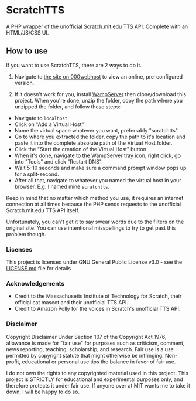 # ScratchTTS

A PHP wrapper of the unofficial Scratch.mit.edu TTS API. Complete with an HTML/JS/CSS UI.

## How to use

If you want to use ScratchTTS, there are 2 ways to do it.

1. Navigate to [the site on 000webhost](http://kanimaki07.000webhostapp.com/projects/ScratchTTS/) to view an online, pre-configured version.

2. If it doesn't work for you, install [WampServer](http://www.wampserver.com/en/) then clone/download this project. When you're done, unzip the folder, copy the path where you unzipped the folder, and follow these steps:


* Navigate to `localhost`
* Click on "Add a Virtual Host"
* Name the virtual space whatever you want, preferrably "scratchtts".
* Go to where you extracted the folder, copy the path to it's location and paste it into the complete absolute path of the Virtual Host folder.
* Click the "Start the creation of the Virtual Host" button
* When it's done, navigate to the WampServer tray icon, right click, go into "Tools" and click "Restart DNS".
* Wait 5-10 seconds and make sure a command prompt window pops up for a split-second.
* After all that, navigate to whatever you named the virtual host in your browser. E.g. I named mine `scratchtts`.

Keep in mind that no matter which method you use, it requires an internet connection at all times because the PHP sends requests to the unofficial Scratch.mit.edu TTS API itself.

Unfortunately, you can't get it to say swear words due to the filters on the original site. You can use intentional misspellings to try to get past this problem though.

### Licenses

This project is licensed under GNU General Public License v3.0 - see the [LICENSE.md](LICENSE.md) file for details

### Acknowledgements

* Credit to the Massachusetts Institute of Technology for Scratch, their official cat mascot and their unofficial TTS API.
* Credit to Amazon Polly for the voices in Scratch's unofficial TTS API.

### Disclaimer

Copyright Disclaimer Under Section 107 of the Copyright Act 1976, allowance is made for "fair use" for purposes such as criticism, comment, news reporting, teaching, scholarship, and research. Fair use is a use permitted by copyright statute that might otherwise be infringing. Non-profit, educational or personal use tips the balance in favor of fair use.

I do not own the rights to any copyrighted material used in this project. This project is STRICTLY for educational and experimental purposes only, and therefore protects it under fair use. If anyone over at MIT wants me to take it down, I will be happy to do so.
